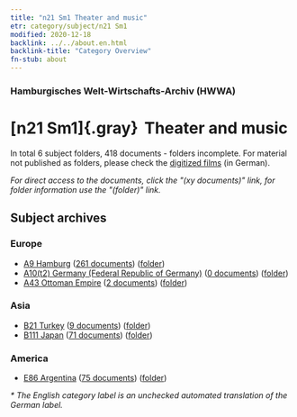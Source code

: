 ```yaml
---
title: "n21 Sm1 Theater and music"
etr: category/subject/n21 Sm1
modified: 2020-12-18
backlink: ../../about.en.html
backlink-title: "Category Overview"
fn-stub: about
---
```


### Hamburgisches Welt-Wirtschafts-Archiv (HWWA)
# [n21 Sm1]{.gray}&#8201; Theater and music&#160; 





In total 6 subject folders, 418 documents - folders incomplete.
For material not published as folders, please check the [digitized films](/film/h1_sh) (in German).

_For direct access to the documents, click the "(xy documents)" link, for folder information use the "(folder)" link._

## Subject archives



### Europe

- [A9 Hamburg](../../../geo/about.en.html#A9) (<a href="https://dfg-viewer.de/show/?tx_dlf[id]=https://pm20.zbw.eu/mets/sh/1409xx/140905/1452xx/145297/public.mets.en.xml" target="_blank">261 documents</a>) ([folder](http://purl.org/pressemappe20/folder/sh/140905,145297))
- [A10(t2) Germany (Federal Republic of Germany)](../../../geo/about.en.html#A10(t2)) (<a href="https://dfg-viewer.de/show/?tx_dlf[id]=https://pm20.zbw.eu/mets/sh/1872xx/187232/1452xx/145297/public.mets.en.xml" target="_blank">0 documents</a>) ([folder](http://purl.org/pressemappe20/folder/sh/187232,145297))
- [A43 Ottoman Empire](../../../geo/about.en.html#A43) (<a href="https://dfg-viewer.de/show/?tx_dlf[id]=https://pm20.zbw.eu/mets/sh/1410xx/141034/1452xx/145297/public.mets.en.xml" target="_blank">2 documents</a>) ([folder](http://purl.org/pressemappe20/folder/sh/141034,145297))

### Asia

- [B21 Turkey](../../../geo/about.en.html#B21) (<a href="https://dfg-viewer.de/show/?tx_dlf[id]=https://pm20.zbw.eu/mets/sh/1411xx/141111/1452xx/145297/public.mets.en.xml" target="_blank">9 documents</a>) ([folder](http://purl.org/pressemappe20/folder/sh/141111,145297))
- [B111 Japan](../../../geo/about.en.html#B111) (<a href="https://dfg-viewer.de/show/?tx_dlf[id]=https://pm20.zbw.eu/mets/sh/1412xx/141272/1452xx/145297/public.mets.en.xml" target="_blank">71 documents</a>) ([folder](http://purl.org/pressemappe20/folder/sh/141272,145297))

### America

- [E86 Argentina](../../../geo/about.en.html#E86) (<a href="https://dfg-viewer.de/show/?tx_dlf[id]=https://pm20.zbw.eu/mets/sh/1416xx/141692/1452xx/145297/public.mets.en.xml" target="_blank">75 documents</a>) ([folder](http://purl.org/pressemappe20/folder/sh/141692,145297))


_* The English category label is an unchecked automated translation of the German label._

